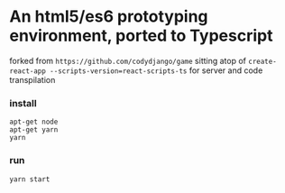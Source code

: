 # An html5/es6 prototyping environment, ported to Typescript

forked from `https://github.com/codydjango/game`
sitting atop of `create-react-app --scripts-version=react-scripts-ts` for server and code transpilation


### install
```
apt-get node
apt-get yarn
yarn
```
### run

`yarn start`

